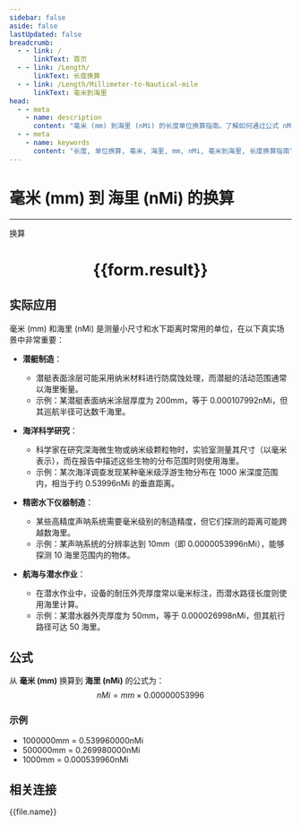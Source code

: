 ```yaml
---
sidebar: false
aside: false
lastUpdated: false
breadcrumb:
  - - link: /
      linkText: 首页
  - - link: /Length/
      linkText: 长度换算
  - - link: /Length/Millimeter-to-Nautical-mile
      linkText: 毫米到海里
head:
  - - meta
    - name: description
      content: "毫米 (mm) 到海里 (nMi) 的长度单位换算指南。了解如何通过公式 nMi = mm × 0.00000053996 换算为海里。"
  - - meta
    - name: keywords
      content: "长度, 单位换算, 毫米, 海里, mm, nMi, 毫米到海里, 长度换算指南"
---
```

# 毫米 (mm) 到 海里 (nMi) 的换算
---
<script setup>
import { onMounted, reactive, inject, ref } from 'vue'
import { NButton, NForm, NFormItem, NInput, NInputNumber, NSelect, NCard, useMessage,NGrid ,NGi } from 'naive-ui'
import { defineClientComponent } from 'vitepress'
import { Length } from '../../files';

const convert = inject('convert')

const form = reactive({
  number: null,
  result: '',
})

const convertHandler = () => {
  if (form.number !== null && !isNaN(form.number)) {
    const convertedValue = parseFloat(form.number) * 0.00000053996
    form.result = `${form.number}mm = ${convertedValue.toFixed(9)}nMi`
  } else {
    form.result = '请输入有效的数值。'
  }
}
</script>

<n-form size="large" :model="form">
  <n-form-item label="毫米 (mm)">
    <n-input-number v-model:value="form.number" placeholder="输入毫米" style="width: 100%" />
  </n-form-item>
  <n-form-item>
    <n-button type="primary" @click="convertHandler" block>换算</n-button>
  </n-form-item>
</n-form>

<n-card  embedded :bordered="false" hoverable>
  <div  style="text-align:center">
    <h1>{{form.result}}</h1>
  </div>
</n-card>

## 实际应用

毫米 (mm) 和海里 (nMi) 是测量小尺寸和水下距离时常用的单位，在以下真实场景中非常重要：

- **潜艇制造**：
  - 潜艇表面涂层可能采用纳米材料进行防腐蚀处理，而潜艇的活动范围通常以海里衡量。
  - 示例：某潜艇表面纳米涂层厚度为 200mm，等于 0.000107992nMi，但其巡航半径可达数千海里。

- **海洋科学研究**：
  - 科学家在研究深海微生物或纳米级颗粒物时，实验室测量其尺寸（以毫米表示），而在报告中描述这些生物的分布范围时则使用海里。
  - 示例：某次海洋调查发现某种毫米级浮游生物分布在 1000 米深度范围内，相当于约 0.53996nMi 的垂直距离。

- **精密水下仪器制造**：
  - 某些高精度声呐系统需要毫米级别的制造精度，但它们探测的距离可能跨越数海里。
  - 示例：某声呐系统的分辨率达到 10mm（即 0.0000053996nMi），能够探测 10 海里范围内的物体。

- **航海与潜水作业**：
  - 在潜水作业中，设备的耐压外壳厚度常以毫米标注，而潜水路径长度则使用海里计算。
  - 示例：某潜水器外壳厚度为 50mm，等于 0.000026998nMi，但其航行路径可达 50 海里。

## 公式

从 **毫米 (mm)** 换算到 **海里 (nMi)** 的公式为：
$$ nMi = mm \times 0.00000053996 $$

### 示例
- 1000000mm = 0.539960000nMi
- 500000mm = 0.269980000nMi
- 1000mm = 0.000539960nMi

## 相关连接
<n-grid x-gap="12" :cols="4">
  <n-gi v-for="(file, index) in Length" :key="index">
    <n-button
      text
      tag="a"
      :href="file.path"
      type="primary"
    >
      {{file.name}}
    </n-button>
  </n-gi>
</n-grid>